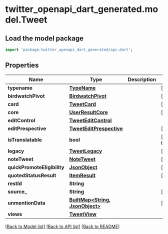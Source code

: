 # twitter_openapi_dart_generated.model.Tweet

## Load the model package
```dart
import 'package:twitter_openapi_dart_generated/api.dart';
```

## Properties
Name | Type | Description | Notes
------------ | ------------- | ------------- | -------------
**typename** | [**TypeName**](TypeName.md) |  | [optional] 
**birdwatchPivot** | [**BirdwatchPivot**](BirdwatchPivot.md) |  | [optional] 
**card** | [**TweetCard**](TweetCard.md) |  | [optional] 
**core** | [**UserResultCore**](UserResultCore.md) |  | [optional] 
**editControl** | [**TweetEditControl**](TweetEditControl.md) |  | 
**editPrespective** | [**TweetEditPrespective**](TweetEditPrespective.md) |  | [optional] 
**isTranslatable** | **bool** |  | [default to false]
**legacy** | [**TweetLegacy**](TweetLegacy.md) |  | [optional] 
**noteTweet** | [**NoteTweet**](NoteTweet.md) |  | [optional] 
**quickPromoteEligibility** | [**JsonObject**](.md) |  | [optional] 
**quotedStatusResult** | [**ItemResult**](ItemResult.md) |  | [optional] 
**restId** | **String** |  | 
**source_** | **String** |  | [optional] 
**unmentionData** | [**BuiltMap&lt;String, JsonObject&gt;**](JsonObject.md) |  | [optional] 
**views** | [**TweetView**](TweetView.md) |  | 

[[Back to Model list]](../README.md#documentation-for-models) [[Back to API list]](../README.md#documentation-for-api-endpoints) [[Back to README]](../README.md)


